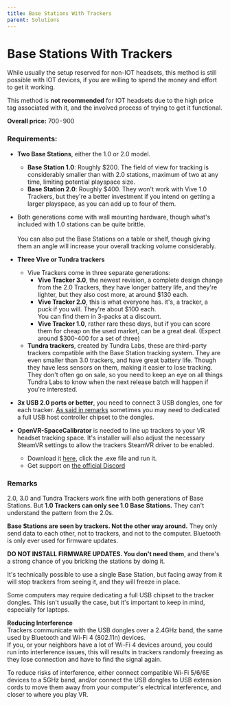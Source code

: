 ```yaml
---
title: Base Stations With Trackers
parent: Solutions
---
```


# Base Stations With Trackers
While usually the setup reserved for non-IOT headsets, this method is still possible with IOT devices, if you are willing to spend the money and effort to get it working.

This method is **not recommended** for IOT headsets due to the high price tag associated with it, and the involved process of trying to get it functional.

**Overall price:** $700-$900

### Requirements:
- **Two Base Stations**, either the 1.0 or 2.0 model.
  - **Base Station 1.0**: Roughly $200. The field of view for tracking is considerably smaller than with 2.0 stations, maximum of two at any time, limiting potential playspace size.
  - **Base Station 2.0**: Roughly $400. They won't work with Vive 1.0 Trackers, but they're a better investment if you intend on getting a larger playspace, as you can add up to four of them.
- Both generations come with wall mounting hardware, though what's included with 1.0 stations can be quite brittle.<br><br>
You can also put the Base Stations on a table or shelf, though giving them an angle will increase your overall tracking volume considerably.

- **Three Vive or Tundra trackers**
  - Vive Trackers come in three separate generations:
    - **Vive Tracker 3.0**, the newest revision, a complete design change from the 2.0 Trackers, they have longer battery life, and they're lighter, but they also cost more, at around $130 each.
    - **Vive Tracker 2.0**, this is what everyone has. it's, a tracker, a puck if you will. They're about $100 each.  
    You can find them in 3-packs at a discount.
    - **Vive Tracker 1.0**, rather rare these days, but if you can score them for cheap on the used market, can be a great deal. (Expect around $300-400 for a set of three)
  - **Tundra trackers**, created by Tundra Labs, these are third-party trackers compatible with the Base Station tracking system. They are even smaller than 3.0 trackers, and have great battery life. Though they have less sensors on them, making it easier to lose tracking.  
  They don't often go on sale, so you need to keep an eye on all things Tundra Labs to know when the next release batch will happen if you're interested.

- **3x USB 2.0 ports or better**, you need to connect 3 USB dongles, one for each tracker. [As said in remarks](#remarks) sometimes you may need to dedicated a full USB host controller chipset to the dongles.

- **OpenVR-SpaceCalibrator** is needed to line up trackers to your VR headset tracking space. It's installer will also adjust the necessary SteamVR settings to allow the trackers SteamVR driver to be enabled.
  - Download it [here](https://github.com/pushrax/OpenVR-SpaceCalibrator/releases/latest), click the .exe file and run it.
  - Get support on [the official Discord](https://discord.com/invite/m7g2Wyj)


### Remarks
2.0, 3.0 and Tundra Trackers work fine with both generations of Base Stations. But **1.0 Trackers can only see 1.0 Base Stations.** They can't understand the pattern from the 2.0s.

**Base Stations are seen by trackers. Not the other way around.** They only send data to each other, not to trackers, and not to the computer. Bluetooth is only ever used for firmware updates.

**DO NOT INSTALL FIRMWARE UPDATES. You don't need them**, and there's a strong chance of you bricking the stations by doing it.

It's technically possible to use a single Base Station, but facing away from it will stop trackers from seeing it, and they will freeze in place.

Some computers may require dedicating a full USB chipset to the tracker dongles. This isn't usually the case, but it's important to keep in mind, especially for laptops.

**Reducing Interference**  
Trackers communicate with the USB dongles over a 2.4GHz band, the same used by Bluetooth and Wi-Fi 4 (802.11n) devices.  
If you, or your neighbors have a lot of Wi-Fi 4 devices around, you could run into interference issues, this will results in trackers randomly freezing as they lose connection and have to find the signal again.

To reduce risks of interference, either connect compatible Wi-Fi 5/6/6E devices to a 5GHz band, and/or connect the USB dongles to USB extension cords to move them away from your computer's electrical interference, and closer to where you play VR.

